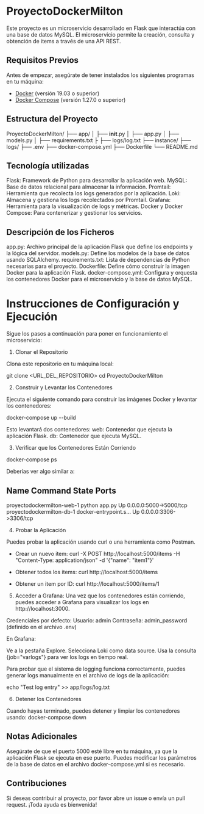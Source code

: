 # ProyectoDockerMilton

Este proyecto es un microservicio desarrollado en Flask que interactúa con una base de datos MySQL. El microservicio permite la creación, consulta y obtención de items a través de una API REST.

## Requisitos Previos

Antes de empezar, asegúrate de tener instalados los siguientes programas en tu máquina:

- [Docker](https://www.docker.com/get-started) (versión 19.03 o superior)
- [Docker Compose](https://docs.docker.com/compose/install/) (versión 1.27.0 o superior)

## Estructura del Proyecto

ProyectoDockerMilton/
├── app/
│   ├── __init__.py
│   ├── app.py
│   ├── models.py
│   ├── requirements.txt
├   ├── logs/log.txt
├── instance/
├── logs/
├── .env
├── docker-compose.yml
├── Dockerfile
└── README.md

## Tecnología utilizadas

Flask: Framework de Python para desarrollar la aplicación web.
MySQL: Base de datos relacional para almacenar la información.
Promtail: Herramienta que recolecta los logs generados por la aplicación.
Loki: Almacena y gestiona los logs recolectados por Promtail.
Grafana: Herramienta para la visualización de logs y métricas.
Docker y Docker Compose: Para contenerizar y gestionar los servicios.

## Descripción de los Ficheros

app.py: Archivo principal de la aplicación Flask que define los endpoints y la lógica del servidor.
models.py: Define los modelos de la base de datos usando SQLAlchemy.
requirements.txt: Lista de dependencias de Python necesarias para el proyecto.
Dockerfile: Define cómo construir la imagen Docker para la aplicación Flask.
docker-compose.yml: Configura y orquesta los contenedores Docker para el microservicio y la base de datos MySQL.

# Instrucciones de Configuración y Ejecución
Sigue los pasos a continuación para poner en funcionamiento el microservicio:

1. Clonar el Repositorio

Clona este repositorio en tu máquina local:

git clone <URL_DEL_REPOSITORIO>
cd ProyectoDockerMilton

2. Construir y Levantar los Contenedores

Ejecuta el siguiente comando para construir las imágenes Docker y levantar los contenedores:

docker-compose up --build

Esto levantará dos contenedores:
web: Contenedor que ejecuta la aplicación Flask.
db: Contenedor que ejecuta MySQL.

3. Verificar que los Contenedores Están Corriendo

docker-compose ps

Deberías ver algo similar a:

Name                      Command               State            Ports
-------------------------------------------------------------------------
proyectodockermilton-web-1   python app.py         Up      0.0.0.0:5000->5000/tcp
proyectodockermilton-db-1    docker-entrypoint.s…  Up      0.0.0.0:3306->3306/tcp

4. Probar la Aplicación

Puedes probar la aplicación usando curl o una herramienta como Postman.

- Crear un nuevo item:
curl -X POST http://localhost:5000/items -H "Content-Type: application/json" -d '{"name": "item1"}'

- Obtener todos los items:
curl http://localhost:5000/items

- Obtener un item por ID:
curl http://localhost:5000/items/1

5. Acceder a Grafana:
Una vez que los contenedores están corriendo, puedes acceder a Grafana para visualizar los logs en http://localhost:3000.

Credenciales por defecto:
Usuario: admin
Contraseña: admin_password (definido en el archivo .env)

En Grafana:

Ve a la pestaña Explore.
Selecciona Loki como data source.
Usa la consulta {job="varlogs"} para ver los logs en tiempo real.

Para probar que el sistema de logging funciona correctamente, puedes generar logs manualmente en el archivo de logs de la aplicación:

echo "Test log entry" >> app/logs/log.txt


6. Detener los Contenedores

Cuando hayas terminado, puedes detener y limpiar los contenedores usando:
docker-compose down

## Notas Adicionales
Asegúrate de que el puerto 5000 esté libre en tu máquina, ya que la aplicación Flask se ejecuta en ese puerto.
Puedes modificar los parámetros de la base de datos en el archivo docker-compose.yml si es necesario.

## Contribuciones
Si deseas contribuir al proyecto, por favor abre un issue o envía un pull request. ¡Toda ayuda es bienvenida!




